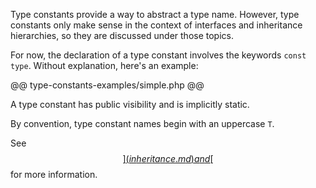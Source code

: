 Type constants provide a way to abstract a type name.  However, type constants only make sense in the context of interfaces
and inheritance hierarchies, so they are discussed under those topics.

For now, the declaration of a type constant involves the keywords `const type`.  Without explanation, here's an example:

@@ type-constants-examples/simple.php @@

A type constant has public visibility and is implicitly static.

By convention, type constant names begin with an uppercase `T`.

See [$$](inheritance.md) and [$$](type-constants-revisited.md) for more information.
